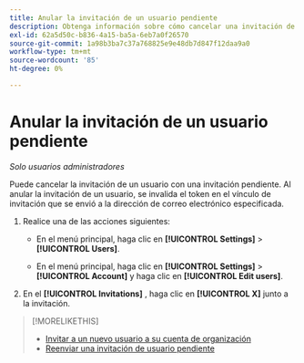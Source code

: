 ```yaml
---
title: Anular la invitación de un usuario pendiente
description: Obtenga información sobre cómo cancelar una invitación de usuario pendiente.
exl-id: 62a5d50c-b836-4a15-ba5a-6eb7a0f26570
source-git-commit: 1a98b3ba7c37a768825e9e48db7d847f12daa9a0
workflow-type: tm+mt
source-wordcount: '85'
ht-degree: 0%

---
```


# Anular la invitación de un usuario pendiente

*Solo usuarios administradores*

Puede cancelar la invitación de un usuario con una invitación pendiente. Al anular la invitación de un usuario, se invalida el token en el vínculo de invitación que se envió a la dirección de correo electrónico especificada.

1. Realice una de las acciones siguientes:

   * En el menú principal, haga clic en **[!UICONTROL Settings]** > **[!UICONTROL Users]**.

   * En el menú principal, haga clic en **[!UICONTROL Settings]** > **[!UICONTROL Account]** y haga clic en **[!UICONTROL Edit users]**.

1. En el **[!UICONTROL Invitations]** , haga clic en **[!UICONTROL X]** junto a la invitación.

>[!MORELIKETHIS]
>
>* [Invitar a un nuevo usuario a su cuenta de organización](user-invite.md)
>* [Reenviar una invitación de usuario pendiente](user-resend-invite.md)


<!-- >* [Edit User Permissions or Delete a User](user-edit.md) -->
